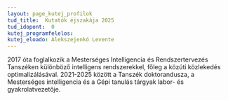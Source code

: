 ```yaml
---
layout: page_kutej_profilok
tud_title:  Kutatók éjszakája 2025
tud_idopont:  0
kutej_programfelelos: 
kutej_eloado: Alekszejenkó Levente
---
```


2017 óta foglalkozik a Mesterséges Intelligencia és Rendszertervezés Tanszéken különböző intelligens rendszerekkel, főleg a közúti közlekedés optimalizálásával. 
2021-2025 között a Tanszék doktorandusza, a Mesterséges intelligencia és a Gépi tanulás tárgyak labor- és gyakrolatvezetője.
